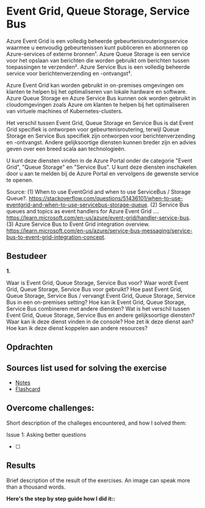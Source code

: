# Event Grid, Queue Storage, Service Bus

Azure Event Grid is een volledig beheerde gebeurtenisrouteringsservice waarmee u eenvoudig gebeurtenissen kunt publiceren en abonneren op Azure-services of externe bronnen¹. Azure Queue Storage is een service voor het opslaan van berichten die worden gebruikt om berichten tussen toepassingen te verzenden². Azure Service Bus is een volledig beheerde service voor berichtenverzending en -ontvangst³.

Azure Event Grid kan worden gebruikt in on-premises omgevingen om klanten te helpen bij het optimaliseren van lokale hardware en software. Azure Queue Storage en Azure Service Bus kunnen ook worden gebruikt in cloudomgevingen zoals Azure om klanten te helpen bij het optimaliseren van virtuele machines of Kubernetes-clusters.

Het verschil tussen Event Grid, Queue Storage en Service Bus is dat Event Grid specifiek is ontworpen voor gebeurtenisroutering, terwijl Queue Storage en Service Bus specifiek zijn ontworpen voor berichtenverzending en -ontvangst. Andere gelijksoortige diensten kunnen breder zijn en advies geven over een breed scala aan technologieën.

U kunt deze diensten vinden in de Azure Portal onder de categorie "Event Grid", "Queue Storage" en "Service Bus". U kunt deze diensten inschakelen door u aan te melden bij de Azure Portal en vervolgens de gewenste service te openen.

Source:
(1) When to use EventGrid and when to use ServiceBus / Storage Queue?. https://stackoverflow.com/questions/51436101/when-to-use-eventgrid-and-when-to-use-servicebus-storage-queue.
(2) Service Bus queues and topics as event handlers for Azure Event Grid .... https://learn.microsoft.com/en-us/azure/event-grid/handler-service-bus.
(3) Azure Service Bus to Event Grid integration overview. https://learn.microsoft.com/en-us/azure/service-bus-messaging/service-bus-to-event-grid-integration-concept.

## Bestudeer

**1.**

<!-- I want to learn about Event Grid, Queue Storage, Service Bus. Identify and share the most important 20% of learnings from this topic that will help me understand 80% of it. -->

Waar is Event Grid, Queue Storage, Service Bus voor?
Waar wordt Event Grid, Queue Storage, Service Bus voor gebruikt?
Hoe past Event Grid, Queue Storage, Service Bus / vervangt Event Grid, Queue Storage, Service Bus in een on-premises setting?
Hoe kan ik Event Grid, Queue Storage, Service Bus combineren met andere diensten?
Wat is het verschil tussen Event Grid, Queue Storage, Service Bus en andere gelijksoortige diensten?
Waar kan ik deze dienst vinden in de console?
Hoe zet ik deze dienst aan?
Hoe kan ik deze dienst koppelen aan andere resources?

## Opdrachten

## Sources list used for solving the exercise

- [Notes]()
- [Flashcard]()

## Overcome challenges:

Short description of the challeges encountered, and how I solved them:

Issue 1: Asking better questions

- [ ]

## Results

Brief description of the result of the exercises. An image can speak more than a thousand words.

**Here's the step by step guide how I did it::**
